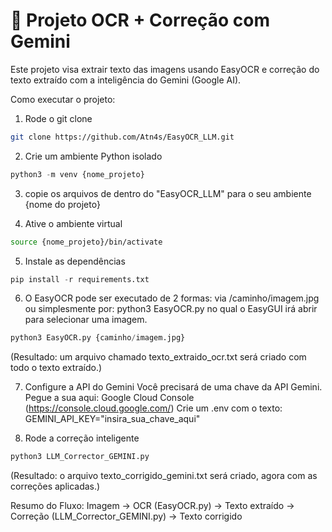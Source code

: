 # 📄 Projeto OCR + Correção com Gemini

Este projeto visa extrair texto das imagens usando EasyOCR e correção do texto extraído com a inteligência do Gemini (Google AI).

Como executar o projeto:

1. Rode o git clone 
```bash
git clone https://github.com/Atn4s/EasyOCR_LLM.git
```

2. Crie um ambiente Python isolado
```python
python3 -m venv {nome_projeto}
```

3. copie os arquivos de dentro do "EasyOCR_LLM" para o seu ambiente {nome do projeto}
   
4. Ative o ambiente virtual
```bash
source {nome_projeto}/bin/activate
```

5. Instale as dependências
```python
pip install -r requirements.txt
```

6. O EasyOCR pode ser executado de 2 formas: via /caminho/imagem.jpg ou simplesmente por: python3 EasyOCR.py no qual o EasyGUI irá abrir para selecionar uma imagem.
```python
python3 EasyOCR.py {caminho/imagem.jpg}
```
(Resultado: um arquivo chamado texto_extraido_ocr.txt será criado com todo o texto extraído.)

7. Configure a API do Gemini
Você precisará de uma chave da API Gemini. Pegue a sua aqui: Google Cloud Console (https://console.cloud.google.com/)
Crie um .env com o texto: GEMINI_API_KEY="insira_sua_chave_aqui"

8. Rode a correção inteligente
```python
python3 LLM_Corrector_GEMINI.py
```
(Resultado: o arquivo texto_corrigido_gemini.txt será criado, agora com as correções aplicadas.)

Resumo do Fluxo:
Imagem → OCR (EasyOCR.py) → Texto extraído → Correção (LLM_Corrector_GEMINI.py) → Texto corrigido